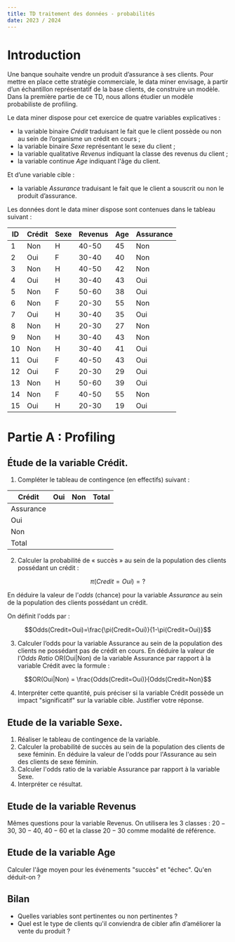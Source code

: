 ```yaml
---
title: TD traitement des données - probabilités
date: 2023 / 2024
---
```


# Introduction

Une banque souhaite vendre un produit d’assurance à ses clients. Pour mettre en place cette stratégie commerciale, le data miner envisage, à partir d’un échantillon représentatif de la base clients, de construire un modèle. Dans la première partie de ce TD, nous allons étudier un modèle probabiliste de profiling.

Le data miner dispose pour cet exercice de quatre variables explicatives :

- la variable binaire _Crédit_ traduisant le fait que le client possède ou non au sein de l’organisme un crédit en cours ;
- la variable binaire _Sexe_ représentant le sexe du client ;
- la variable qualitative _Revenus_ indiquant la classe des revenus du client ;
- la variable continue _Age_ indiquant l'âge du client.

Et d’une variable cible :

- la variable _Assurance_ traduisant le fait que le client a souscrit ou non le produit d’assurance.

Les données dont le data miner dispose sont contenues dans le tableau suivant :


| ID | Crédit | Sexe | Revenus | Age | Assurance |
|----|--------|------|---------|-----|-----------|
| 1  | Non    | H    | 40-50   | 45  | Non       |
| 2  | Oui    | F    | 30-40   | 40  | Non       |
| 3  | Non    | H    | 40-50   | 42  | Non       |
| 4  | Oui    | H    | 30-40   | 43  | Oui       |
| 5  | Non    | F    | 50-60   | 38  | Oui       |
| 6  | Non    | F    | 20-30   | 55  | Non       |
| 7  | Oui    | H    | 30-40   | 35  | Oui       |
| 8  | Non    | H    | 20-30   | 27  | Non       |
| 9  | Non    | H    | 30-40   | 43  | Non       |
| 10 | Non    | H    | 30-40   | 41  | Oui       |
| 11 | Oui    | F    | 40-50   | 43  | Oui       |
| 12 | Oui    | F    | 20-30   | 29  | Oui       |
| 13 | Non    | H    | 50-60   | 39  | Oui       |
| 14 | Non    | F    | 40-50   | 55  | Non       |
| 15 | Oui    | H    | 20-30   | 19  | Oui       |


# Partie A : Profiling

## Étude de la variable Crédit.

1. Compléter le tableau de contingence (en effectifs) suivant :

| Crédit    | Oui | Non | Total |
|-----------|-----|-----|-------|
| Assurance |     |     |       |
| Oui       |     |     |       |
| Non       |     |     |       |
| Total     |     |     |       |

2. Calculer la probabilité de « succès » au sein de la population des clients possédant un crédit :

$$\pi(Credit=Oui)=?$$

En déduire la valeur de l'_odds_ (chance) pour la variable _Assurance_ au sein de la population des clients possédant un crédit.

On définit l'odds par : 

$$Odds(Credit=Oui)=\frac{\pi(Credit=Oui)}{1-\pi(Credit=Oui)}$$

3. Calculer l’odds pour la variable Assurance au sein de la population des clients ne possédant pas de crédit en cours. En déduire la valeur de l’_Odds Ratio_ OR(Oui|Non) de la variable Assurance par rapport à la variable Crédit avec la formule :

$$OR(Oui|Non) = \frac{Odds(Credit=Oui)}{Odds(Credit=Non}$$

4. Interpréter cette quantité, puis préciser si la variable Crédit possède un impact "significatif" sur la variable cible. Justifier votre réponse.

## Etude de la variable Sexe.

1. Réaliser le tableau de contingence de la variable.
2. Calculer la probabilité de succès au sein de la population des clients de sexe féminin. En déduire la valeur de l'odds pour l'Assurance au sein des clients de sexe féminin.
3. Calculer l'odds ratio de la variable Assurance par rapport à la variable Sexe.
4. Interpréter ce résultat.

## Etude de la variable Revenus

Mêmes questions pour la variable Revenus. On utilisera les 3 classes : $20-30$, $30-40$, $40-60$ et la classe $20-30$ comme modalité de référence.

## Etude de la variable Age

Calculer l'âge moyen pour les événements "succès" et "échec". Qu'en déduit-on ?

## Bilan

- Quelles variables sont pertinentes ou non pertinentes ?
- Quel est le type de clients qu'il conviendra de cibler afin d’améliorer la vente du produit ?

